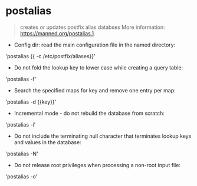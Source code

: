 # postalias

> creates or updates postfix alias databses
> More information: <https://manned.org/postalias.1>.

- Config dir: read the main configuration file in the named directory:

'postalias {{ -c /etc/postfix/aliases}}'

- Do not fold the lookup key to lower case while creating a query table:

'postalias -f'

- Search the specified maps for key and remove one entry per map:

'postalias -d {{key}}'

- Incremental mode - do not rebuild the database from scratch:

'postalias -i'

- Do not include the terminating null character that terminates lookup keys and values in the database:

'postalias -N'

- Do not release root privileges when processing a non-root input file:

'postalias -o'